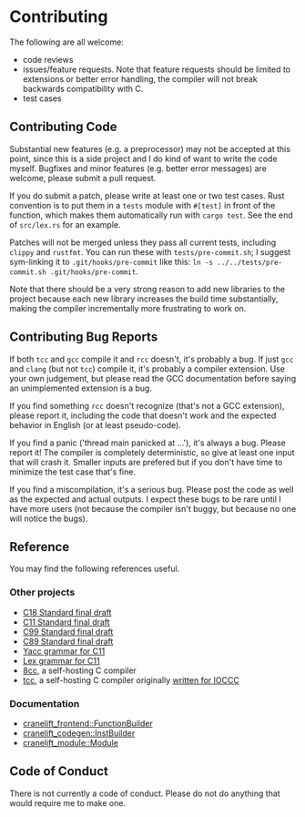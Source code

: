 # Contributing

The following are all welcome:
- code reviews
- issues/feature requests.
Note that feature requests should be limited to extensions or better error handling,
the compiler will not break backwards compatibility with C.
- test cases

## Contributing Code

Substantial new features (e.g. a preprocessor) may not be accepted at this point,
since this is a side project and I do kind of want to write the code myself.
Bugfixes and minor features (e.g. better error messages) are welcome, please submit a pull request.

If you do submit a patch, please write at least one or two test cases.
Rust convention is to put them in a `tests` module with `#[test]` in front of the function,
which makes them automatically run with `cargo test`.
See the end of `src/lex.rs` for an example.

Patches will not be merged unless they pass all current tests, including `clippy` and `rustfmt`.
You can run these with `tests/pre-commit.sh`;
I suggest sym-linking it to `.git/hooks/pre-commit` like this:
`ln -s ../../tests/pre-commit.sh .git/hooks/pre-commit`.

Note that there should be a very strong reason to add new libraries to the project
because each new library increases the build time substantially,
making the compiler incrementally more frustrating to work on.

## Contributing Bug Reports

If both `tcc` and `gcc` compile it and `rcc` doesn't, it's probably a bug.
If just `gcc` and `clang` (but not `tcc`) compile it, it's probably a compiler extension.
Use your own judgement, but please read the GCC documentation before saying an unimplemented extension is a bug.

If you find something `rcc` doesn't recognize (that's not a GCC extension), please report it,
including the code that doesn't work and the expected behavior in English (or at least pseudo-code).

If you find a panic ('thread main panicked at ...'), it's always a bug. Please report it!
The compiler is completely deterministic, so give at least one input that will crash it.
Smaller inputs are prefered but if you don't have time to minimize the test case that's fine.

If you find a miscompilation, it's a serious bug.
Please post the code as well as the expected and actual outputs.
I expect these bugs to be rare until I have more users
(not because the compiler isn't buggy, but because no one will notice the bugs).

## Reference

You may find the following references useful.

### Other projects

- [C18 Standard final draft](http://www.open-std.org/jtc1/sc22/wg14/www/abq/c17_updated_proposed_fdis.pdf)
- [C11 Standard final draft](http://www.open-std.org/jtc1/sc22/wg14/www/docs/n1570.pdf)
- [C99 Standard final draft](http://www.open-std.org/jtc1/sc22/wg14/www/docs/n1256.pdf)
- [C89 Standard final draft](https://www.pdf-archive.com/2014/10/02/ansi-iso-9899-1990-1/ansi-iso-9899-1990-1.pdf)
- [Yacc grammar for C11](http://www.quut.com/c/ANSI-C-grammar-y.html)
- [Lex grammar for C11](http://www.quut.com/c/ANSI-C-grammar-l-2011.html)
- [8cc](https://github.com/rui314/8cc), a self-hosting C compiler
- [tcc](https://github.com/LuaDist/tcc), a self-hosting C compiler originally [written for IOCCC](https://bellard.org/otcc/)

### Documentation

- [cranelift_frontend::FunctionBuilder](https://docs.rs/cranelift-frontend/0.43.0/cranelift_frontend/struct.FunctionBuilder.html)
- [cranelift_codegen::InstBuilder](https://docs.rs/cranelift-codegen/0.43.0/cranelift_codegen/ir/trait.InstBuilder.html)
- [cranelift_module::Module](https://docs.rs/cranelift-module/0.43.0/cranelift_module/struct.Module.html)

## Code of Conduct

There is not currently a code of conduct. Please do not do anything that would require me to make one.
